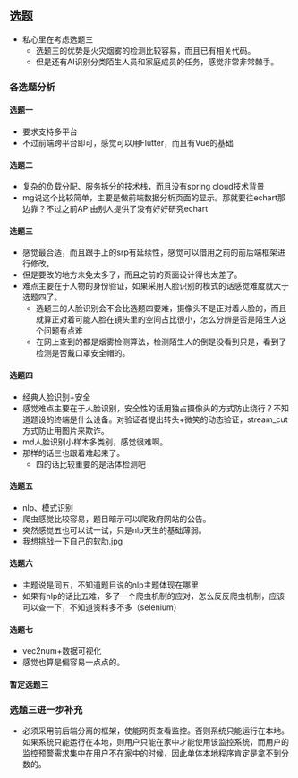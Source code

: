## 选题
 - 私心里在考虑选题三
   - 选题三的优势是火灾烟雾的检测比较容易，而且已有相关代码。
   - 但是还有AI识别分类陌生人员和家庭成员的任务，感觉非常非常棘手。
### 各选题分析
 #### 选题一
   - 要求支持多平台
   - 不过前端跨平台即可，感觉可以用Flutter，而且有Vue的基础
 #### 选题二
   - 复杂的负载分配、服务拆分的技术栈，而且没有spring cloud技术背景
   - mg说这个比较简单，主要是做前端数据分析页面的显示。那就要往echart那边靠？不过之前API由别人提供了没有好好研究echart
 #### 选题三
   - 感觉最合适，而且跟手上的srp有延续性，感觉可以借用之前的前后端框架进行修改。
   - 但是要改的地方未免太多了，而且之前的页面设计得也太差了。
   - 难点主要在于人物的身份验证，如果采用人脸识别的模式的话感觉难度就大于选题四了。
     - 选题三的人脸识别会不会比选题四要难，摄像头不是正对着人脸的，而且就算正对着可能人脸在镜头里的空间占比很小，怎么分辨是否是陌生人这个问题有点难
     - 在网上查到的都是烟雾检测算法，检测陌生人的倒是没看到只是，看到了检测是否戴口罩安全帽的。
 #### 选题四
   - 经典人脸识别+安全
   - 感觉难点主要在于人脸识别，安全性的话用独占摄像头的方式防止绕行？不知道题设的终端是什么设备。对验证者提出转头+微笑的动态验证，stream_cut方式防止用图片来欺诈。
   - md人脸识别小样本多类别，感觉很难啊。
   - 那样的话三也跟着难起来了。
     - 四的话比较重要的是活体检测吧
 #### 选题五
   - nlp、模式识别
   - 爬虫感觉比较容易，题目暗示可以爬政府网站的公告。
   - 突然感觉五也可以试一试，只是nlp天生的基础薄弱。
   - 我想挑战一下自己的软肋.jpg
 #### 选题六
   - 主题说是同五，不知道题目说的nlp主题体现在哪里
   - 如果有nlp的话比五难，多了一个爬虫机制的应对，怎么反反爬虫机制，应该可以查一下，不知道资料多不多（selenium）
 #### 选题七
   - vec2num+数据可视化
   - 感觉也算是偏容易一点点的。
 #### 暂定选题三

 ### 选题三进一步补充
 - 必须采用前后端分离的框架，使能网页查看监控。否则系统只能运行在本地。
   如果系统只能运行在本地，则用户只能在家中才能使用该监控系统，而用户的监控预警需求集中在用户不在家中的时候，因此单体本地程序肯定是拿不到分数的。
